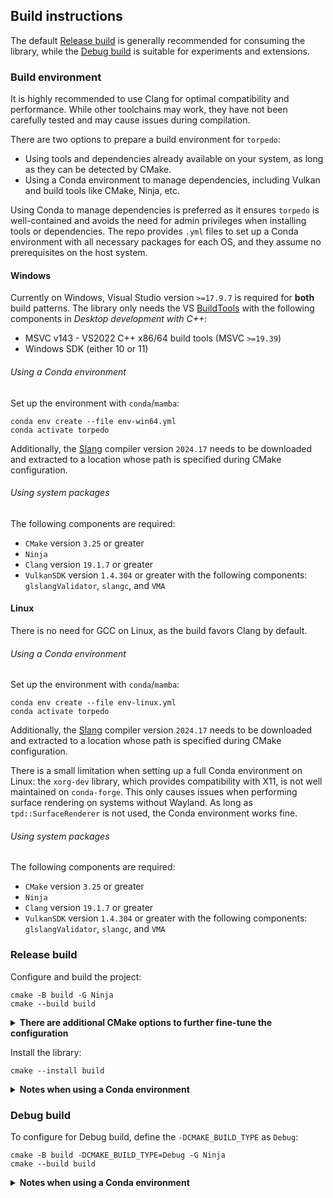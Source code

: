 ## Build instructions
The default [Release build](#release-build) is generally recommended for consuming the library, while the [Debug build](#debug-build)
is suitable for experiments and extensions.

### Build environment
It is highly recommended to use Clang for optimal compatibility and performance. While other toolchains may work,
they have not been carefully tested and may cause issues during compilation.

There are two options to prepare a build environment for `torpedo`:
- Using tools and dependencies already available on your system, as long as they can be detected by CMake.
- Using a Conda environment to manage dependencies, including Vulkan and build tools like CMake, Ninja, etc.

Using Conda to manage dependencies is preferred as it ensures `torpedo` is well-contained and avoids the need for admin
privileges when installing tools or dependencies. The repo provides `.yml` files to set up a Conda environment with
all necessary packages for each OS, and they assume no prerequisites on the host system.

#### Windows
Currently on Windows, Visual Studio version `>=17.9.7` is required for **both** build patterns. The library only needs
the VS [BuildTools](https://visualstudio.microsoft.com/downloads/#build-tools-for-visual-studio-2022) with the following components in *Desktop development with C++*:
- MSVC v143 - VS2022 C++ x86/64 build tools (MSVC `>=19.39`)
- Windows SDK (either 10 or 11)

###### Using a Conda environment
Set up the environment with `conda`/`mamba`:
```shell
conda env create --file env-win64.yml
conda activate torpedo
```

Additionally, the [Slang](https://github.com/shader-slang/slang/releases/tag/v2024.17) compiler version `2024.17` needs
to be downloaded and extracted to a location whose path is specified during CMake configuration.

###### Using system packages
The following components are required:
- `CMake` version `3.25` or greater
- `Ninja`
- `Clang` version `19.1.7` or greater
- `VulkanSDK` version `1.4.304` or greater with the following components: `glslangValidator`, `slangc`, and `VMA`

#### Linux
There is no need for GCC on Linux, as the build favors Clang by default.

###### Using a Conda environment
Set up the environment with `conda`/`mamba`:
```shell
conda env create --file env-linux.yml
conda activate torpedo
```

Additionally, the [Slang](https://github.com/shader-slang/slang/releases/tag/v2024.17) compiler version `2024.17` needs
to be downloaded and extracted to a location whose path is specified during CMake configuration.

There is a small limitation when setting up a full Conda environment on Linux: the `xorg-dev` library, which provides
compatibility with X11, is not well maintained on `conda-forge`. This only causes issues when performing surface
rendering on systems without Wayland. As long as `tpd::SurfaceRenderer` is not used, the Conda environment works fine.

###### Using system packages
The following components are required:
- `CMake` version `3.25` or greater
- `Ninja`
- `Clang` version `19.1.7` or greater
- `VulkanSDK` version `1.4.304` or greater with the following components: `glslangValidator`, `slangc`, and `VMA`

### Release build
Configure and build the project:
```shell
cmake -B build -G Ninja
cmake --build build
```

<details>
<summary><span style="font-weight: bold;">There are additional CMake options to further fine-tune the configuration</span></summary>

- `-DTORPEDO_BUILD_DEMO` (`BOOL`): build demo targets, enabled automatically for Debug build if not explicitly set on
the CLI. For other builds, the default option is `OFF` unless explicitly set otherwise on the CLI.
- `-DSLANG_COMPILER_DIR` (`PATH`): path to the directory containing the `slangc` compiler. This option is necessary when
building `torpedo` within the Conda environment if the compiler is not installed in default search paths.
- `-DCMAKE_INSTALL_PREFIX` (`PATH`): automatically set to `CONDA_PREFIX` if the variable is defined and the option is not
explicitly set on the CLI. Note that `CONDA_PREFIX` is automatically defined when a `conda`/`mamba` environment activated.

</details>

Install the library:
```shell
cmake --install build
```

<details>
<summary><span style="font-weight: bold;">Notes when using a Conda environment</span></summary>

- The installation path is automatically set to `CONDA_PREFIX` unless `CMAKE_INSTALL_PREFIX` is explicitly set during
CMake configuration.

- The `-DSLANG_COMPILER_DIR` may need to be explicitly set to the **directory** containing `slangc` to help CMake find it
if the compiler is not installed in system's default search paths (i.e. when not using a VulkanSDK):
```shell
cmake -B build -G Ninja -DSLANG_COMPILER_DIR=path/to/dir
```

- If the system already has VulkanSDK installed but building `torpedo` from within Conda is desirable, the `VULKAN_SDK`
environment variable must be set to `CONDA_PREFIX` (Linux) or `CONDA_PREFIX/Library` (Windows) prior to configuration.

- Additionally, if your system already installs a default compiler, it may be necessary to specify Clang for CMake:
```shell
# Replace with the full path to clang/clang++ in the conda environment
# if the system also has Clang installed
cmake -B build -G Ninja -DCMAKE_C_COMPILER=clang -DCMAKE_CXX_COMPILER=clang++
```

- The C/C++ compilers detected by CMake should ideally be like the following:
```
-- The C compiler identification is Clang 19.1.7
-- The CXX compiler identification is Clang 19.1.7
```

</details>

### Debug build
To configure for Debug build, define the `-DCMAKE_BUILD_TYPE` as `Debug`:
```shell
cmake -B build -DCMAKE_BUILD_TYPE=Debug -G Ninja
cmake --build build
```

<details>
<summary><span style="font-weight: bold;">Notes when using a Conda environment</span></summary>

- For debug runs, the library requests and enables the `VK_LAYER_KHRONOS_validation` layer. This was not included in the
provided `.yml` files must be installed from `conda-forge`:
```shell
conda install -c conda-forge lldb=19.1.7 vulkan-validation-layers=1.4.304
```

- At runtimes, set the `VK_LAYER_PATH` environment variable to the directory containing the installed layers:
```shell
# Windows (PowerShell)
$env:VK_LAYER_PATH="$env:CONDA_PREFIX/Library/bin"

# Linux
export VK_LAYER_PATH=$CONDA_PREFIX/share/vulkan/explicit_layer.d
```

> The `VK_LAYER_PATH` environment variable is ignored if the library is being consumed inside a shell WITH elevated privileges,
> see the [docs](https://github.com/KhronosGroup/Vulkan-Loader/blob/main/docs/LoaderLayerInterface.md) for more information.

- To set this variable each time the `torpedo` environment is activated and unset it when exiting the environment,
an activate/deactivate script can be set up to automate the process:

###### On Windows (with PowerShell):
```shell
New-Item -Path "$env:CONDA_PREFIX\etc\conda\activate.d\torpedo_activate.ps1" -ItemType File
Add-Content -Path "$env:CONDA_PREFIX\etc\conda\activate.d\torpedo_activate.ps1" -Value '$env:VK_LAYER_PATH="$env:CONDA_PREFIX\Library\bin"'
New-Item -Path "$env:CONDA_PREFIX\etc\conda\deactivate.d\torpedo_deactivate.ps1" -ItemType File
Add-Content -Path "$env:CONDA_PREFIX\etc\conda\deactivate.d\torpedo_deactivate.ps1" -Value 'Remove-Item env:VK_LAYER_PATH'
```

###### On Linux:
```shell
echo 'export VK_LAYER_PATH=$CONDA_PREFIX/share/vulkan/explicit_layer.d' > $CONDA_PREFIX/etc/conda/activate.d/torpedo_activate.sh
echo 'unset VK_LAYER_PATH' > $CONDA_PREFIX/etc/conda/deactivate.d/torpedo_deactivate.sh
```

</details>
